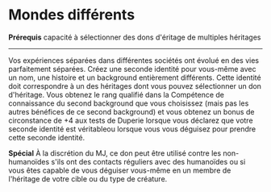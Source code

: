 # Mondes différents

<p><strong>Prérequis</strong> capacité à sélectionner des dons d'éritage de multiples héritages</p>
<hr>
<p>Vos expériences séparées dans différentes sociétés ont évolué en des vies parfaitement séparées. Créez une seconde identité pour vous-même avec un nom, une histoire et un background entièrement différents. Cette identité doit correspondre à un des héritages dont vous pouvez sélectionner un don d'héritage. Vous obtenez le rang qualifié dans la Compétence de connaissance du second background que vous choisissez (mais pas les autres bénéfices de ce second background) et vous obtenez un bonus de circonstance de +4 aux tests de Duperie lorsque vous déclarez que votre seconde identité est véritableou lorsque vous vous déguisez pour prendre cette seconde identité.</p>
<p><strong>Spécial</strong> À la discrétion du MJ, ce don peut être utilisé contre les non-humanoïdes s'ils ont des contacts réguliers avec des humanoïdes ou si vous êtes capable de vous déguiser vous-même en un membre de l'héritage de votre cible ou du type de créature.</p>